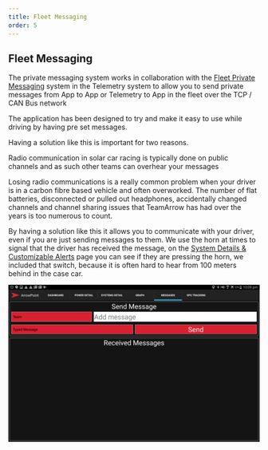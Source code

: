 ```yaml
---
title: Fleet Messaging
order: 5
---
```


## Fleet Messaging
The private messaging system works in collaboration with the [Fleet Private Messaging](../ArrowPoint_Telemetry/40_Fleet_Messaging.md) system in the Telemetry system to allow you to send private messages from App to App or Telemetry to App in the fleet over the TCP / CAN Bus network

The application has been designed to try and make it easy to use while driving by having pre set messages.

Having a solution like this is important for two reasons.

Radio communication in solar car racing is typically done on public channels and as such other teams can overhear your messages

Losing radio communications is a really common problem when your driver is in a carbon fibre based vehicle and often overworked. The number of flat batteries, disconnected or pulled out headphones, accidentally changed channels and channel sharing issues that TeamArrow has had over the years is too numerous to count.

By having a solution like this it allows you to communicate with your driver, even if you are just sending messages to them. We use the horn at times to signal that the driver has received the message, on the [System Details & Customizable Alerts](60_SystemDetails.md) page you can see if they are pressing the horn, we included that switch, because it is often hard to hear from 100 meters behind in the case car.

![Example of the Arrowpoint Android messaging system](images/android_messaging.png)
